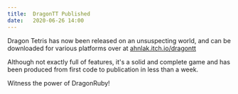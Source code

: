 ```yaml
---
title:  DragonTT Published
date:   2020-06-26 14:00
---
```

Dragon Tetris has now been released on an unsuspecting world, and can be downloaded
for various platforms over at [ahnlak.itch.io/dragontt](https://ahnlak.itch.io/dragontt)

Although not exactly full of features, it's a solid and complete game and has been produced
from first code to publication in less than a week.

Witness the power of DragonRuby!
